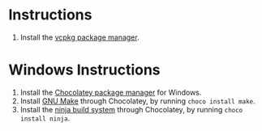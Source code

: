 # Instructions 
1. Install the [vcpkg package manager](https://learn.microsoft.com/en-us/vcpkg/get_started/get-started).

# Windows Instructions
1. Install the [Chocolatey package manager](https://chocolatey.org/install) for Windows.
2. Install [GNU Make](https://www.gnu.org/software/make/) through Chocolatey, by running `choco install make`.
3. Install the [ninja build system](https://ninja-build.org/) through Chocolatey, by running `choco install ninja`.
